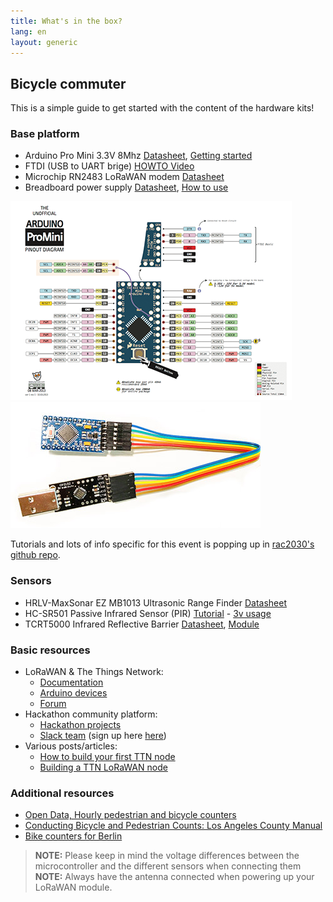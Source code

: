 ```yaml
---
title: What's in the box?
lang: en
layout: generic
---
```


## Bicycle commuter

This is a simple guide to get started with the content of the hardware kits!

### Base platform

 * Arduino Pro Mini 3.3V 8Mhz [Datasheet](https://www.arduino.cc/en/Main/arduinoBoardProMini), [Getting started](https://www.arduino.cc/en/Main/arduinoBoardProMini)
 * FTDI (USB to UART brige) [HOWTO Video](https://www.youtube.com/watch?v=-Myj5yQvI_4)
 * Microchip RN2483 LoRaWAN modem [Datasheet](http://ww1.microchip.com/downloads/en/DeviceDoc/50002346B.pdf)
 * Breadboard power supply [Datasheet](https://hobbyking.com/media/file/403178644X1017066X57.pdf), [How to use](https://www.sunfounder.com/wiki/index.php?title=How_to_use_YwRobot_Power_Supply_Properly)

![Arduino Pro Mini pinout](../../assets/images/arduino-pinout.png "Arduino Pro Mini pinout")
![How to connect](../../assets/images/how-to-connect.jpg "How to connect")

Tutorials and lots of info specific for this event is popping up in [rac2030's github repo](https://github.com/rac2030/MakeZurich/wiki#tutorials-or-logs).

### Sensors

 * HRLV-MaxSonar EZ MB1013 Ultrasonic Range Finder [Datasheet](http://www.maxbotix.com/documents/HRLV-MaxSonar-EZ_Datasheet.pdf)
 * HC-SR501 Passive Infrared Sensor (PIR) [Tutorial](http://henrysbench.capnfatz.com/henrys-bench/arduino-sensors-and-input/arduino-hc-sr501-motion-sensor-tutorial/) - [3v usage](https://www.mysensors.org/build/motion)
 * TCRT5000 Infrared Reflective Barrier [Datasheet](http://www.haoyuelectronics.com/Attachment/TCRT5000/tcrt5000.pdf), [Module](http://www.hotmcu.com/ir-reflective-sensor-tcrt5000-p-184.html)


### Basic resources

 * LoRaWAN & The Things Network:
    * [Documentation](https://www.thethingsnetwork.org/docs/)
    * [Arduino devices](https://www.thethingsnetwork.org/docs/devices/arduino/)
    * [Forum](https://www.thethingsnetwork.org/forum/)
 * Hackathon community platform:
    * [Hackathon projects](https://now.makezurich.ch)
    * [Slack team](https://ttn-ch.slack.com/) (sign up here [here](https://ttn-ch.herokuapp.com/))
 * Various posts/articles:
    * [How to build your first TTN node](https://www.thethingsnetwork.org/forum/t/how-to-build-your-first-ttn-node-arduino-rn2483/1574)
    * [Building a TTN LoRaWAN node](https://www.vdsar.net/build-ttn-lora-node/)

### Additional resources

 * [Open Data, Hourly pedestrian and bicycle counters](https://data.stadt-zuerich.ch/dataset/verkehrszaehlungen-werte-fussgaenger-velo)
 * [Conducting Bicycle and Pedestrian Counts: Los Angeles County Manual](http://media.metro.net/projects_studies/call_projects/images/metroscag_bikepedcounttrainingmanual.pdf)
 * [Bike counters for Berlin](http://www.stadtentwicklung.berlin.de/verkehr/lenkung/vlb/de/radzaehlungen.shtml)

> **NOTE:** Please keep in mind the voltage differences between the microcontroller and the different sensors when connecting them
> **NOTE:** Always have the antenna connected when powering up your LoRaWAN module.

